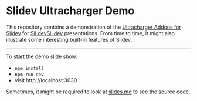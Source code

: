 # Slidev Ultracharger Demo

This repository contains a demonstration of the [Ultracharger Addons for Slidev](https://github.com/twitwi/slidev-addon-ultracharger) for [Sli.dev](https://sli.dev/)[Sli.dev](https://sli.dev/) presentations.
From time to time, it might also illustrate some interesting built-in features of Slidev.

----

To start the demo slide show:

- `npm install`
- `npm run dev`
- visit http://localhost:3030

Sometimes, it might be required to look at [slides.md](./slides.md) to see the source code.

